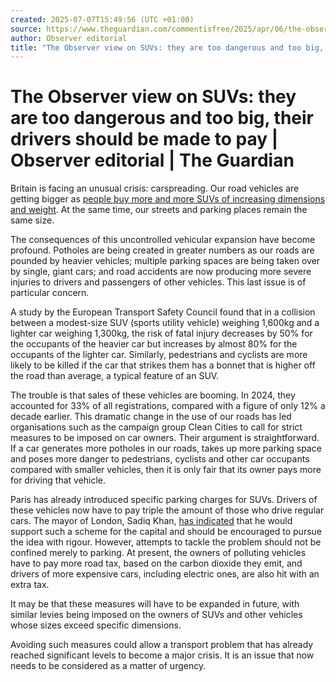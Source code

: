 ```yaml
---
created: 2025-07-07T15:49:56 (UTC +01:00)
source: https://www.theguardian.com/commentisfree/2025/apr/06/the-observer-view-on-suvs-they-are-too-dangerous-and-too-big-their-drivers-should-be-made-to-pay
author: Observer editorial
title: "The Observer view on SUVs: they are too dangerous and too big, their drivers should be made to pay | Observer editorial"
---
```


# The Observer view on SUVs: they are too dangerous and too big, their drivers should be made to pay | Observer editorial | The Guardian

Britain is facing an unusual crisis: carspreading. Our road vehicles are getting bigger as [people buy more and more SUVs of increasing dimensions and weight](https://www.theguardian.com/environment/2025/apr/04/more-than-1m-cars-sold-in-uk-each-year-too-big-to-fit-typical-parking-space). At the same time, our streets and parking places remain the same size.

The consequences of this uncontrolled vehicular expansion have become profound. Potholes are being created in greater numbers as our roads are pounded by heavier vehicles; multiple parking spaces are being taken over by single, giant cars; and road accidents are now producing more severe injuries to drivers and passengers of other vehicles. This last issue is of particular concern.

A study by the European Transport Safety Council found that in a collision between a modest-size SUV (sports utility vehicle) weighing 1,600kg and a lighter car weighing 1,300kg, the risk of fatal injury decreases by 50% for the occupants of the heavier car but increases by almost 80% for the occupants of the lighter car. Similarly, pedestrians and cyclists are more likely to be killed if the car that strikes them has a bonnet that is higher off the road than average, a typical feature of an SUV.

The trouble is that sales of these vehicles are booming. In 2024, they accounted for 33% of all registrations, compared with a figure of only 12% a decade earlier. This dramatic change in the use of our roads has led organisations such as the campaign group Clean Cities to call for strict measures to be imposed on car owners. Their argument is straightforward. If a car generates more potholes in our roads, takes up more parking space and poses more danger to pedestrians, cyclists and other car occupants compared with smaller vehicles, then it is only fair that its owner pays more for driving that vehicle.

Paris has already introduced specific parking charges for SUVs. Drivers of these vehicles now have to pay triple the amount of those who drive regular cars. The mayor of London, Sadiq Khan, [has indicated](https://www.theguardian.com/environment/2024/feb/02/london-could-introduce-suv-parking-charge-sadiq-khan-indicates) that he would support such a scheme for the capital and should be encouraged to pursue the idea with rigour. However, attempts to tackle the problem should not be confined merely to parking. At present, the owners of polluting vehicles have to pay more road tax, based on the carbon dioxide they emit, and drivers of more expensive cars, including electric ones, are also hit with an extra tax.

It may be that these measures will have to be expanded in future, with similar levies being imposed on the owners of SUVs and other vehicles whose sizes exceed specific dimensions.

Avoiding such measures could allow a transport problem that has already reached significant levels to become a major crisis. It is an issue that now needs to be considered as a matter of urgency.
